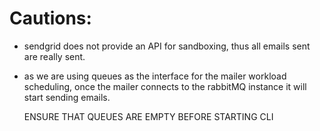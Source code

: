# Cautions:
- sendgrid does not provide an API for sandboxing, thus all emails sent are really sent.
- as we are using queues as the interface for the mailer workload scheduling, once
  the mailer connects to the rabbitMQ instance it will start sending emails.

  ENSURE THAT QUEUES ARE EMPTY BEFORE STARTING CLI